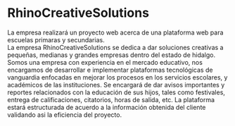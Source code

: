 # RhinoCreativeSolutions
La empresa realizará un proyecto web acerca de una plataforma web para escuelas primaras y secundarias.  
La empresa RhinoCreativeSolutions se dedica a dar soluciones creativas a pequeñas, medianas y grandes empresas dentro del estado de hidalgo. Somos una empresa con experiencia en el mercado educativo, nos encargamos de desarrollar e implementar plataformas tecnológicas de vanguardia enfocadas en mejorar los procesos en los servicios escolares, y académicos de las instituciones.
Se encargará de dar avisos importantes y reportes relacionados con la educación de sus hijos, tales como festivales, entrega de calificaciones, citatorios, horas de salida, etc.
La plataforma estará estructurada de acuerdo a la información obtenida del cliente validando asi la eficiencia del proyecto.
